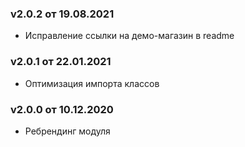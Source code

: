 ### v2.0.2 от 19.08.2021
* Исправление ссылки на демо-магазин в readme

### v2.0.1 от 22.01.2021
* Оптимизация импорта классов

### v2.0.0 от 10.12.2020
* Ребрендинг модуля
